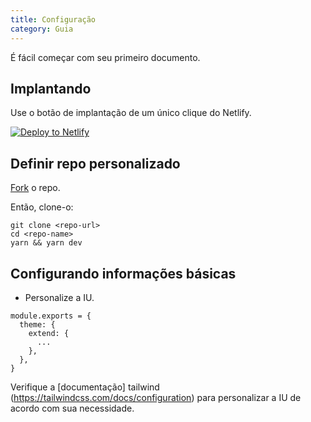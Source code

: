 ```yaml
---
title: Configuração
category: Guia
---
```

É fácil começar com seu primeiro documento.

## Implantando

Use o botão de implantação de um único clique do Netlify.

[![Deploy to Netlify](https://www.netlify.com/img/deploy/button.svg)](https://app.netlify.com/start/deploy?repository=https://github.com/MexsonFernandes/nuxt-netlify-doc)

## Definir repo personalizado

[Fork](https://github.com/MexsonFernandes/nuxt-netlify-doc) o repo.

Então, clone-o:

```
git clone <repo-url>
cd <repo-name>
yarn && yarn dev
```

## Configurando informações básicas

* Personalize a IU.

```js[nuxt.config.js]
module.exports = {
  theme: {
    extend: {
      ...
    },
  },
}
```

Verifique a \[documentação] tailwind (https://tailwindcss.com/docs/configuration) para personalizar a IU de acordo com sua necessidade.